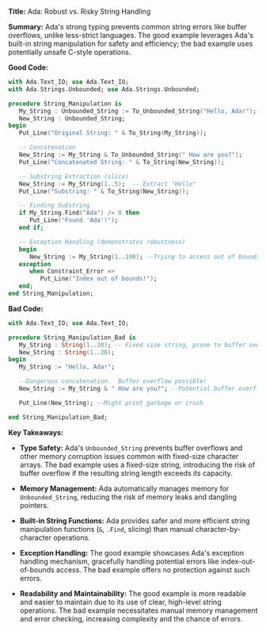 **Title:** Ada: Robust vs. Risky String Handling

**Summary:**  Ada's strong typing prevents common string errors like buffer overflows, unlike less-strict languages.  The good example leverages Ada's built-in string manipulation for safety and efficiency; the bad example uses potentially unsafe C-style operations.


**Good Code:**

```ada
with Ada.Text_IO; use Ada.Text_IO;
with Ada.Strings.Unbounded; use Ada.Strings.Unbounded;

procedure String_Manipulation is
   My_String : Unbounded_String := To_Unbounded_String("Hello, Ada!");
   New_String : Unbounded_String;
begin
   Put_Line("Original String: " & To_String(My_String));

   -- Concatenation
   New_String := My_String & To_Unbounded_String(" How are you?");
   Put_Line("Concatenated String: " & To_String(New_String));

   -- Substring Extraction (slice)
   New_String := My_String(1..5);  -- Extract "Hello"
   Put_Line("Substring: " & To_String(New_String));

   -- Finding Substring
   if My_String.Find("Ada") /= 0 then
      Put_Line("Found 'Ada'!");
   end if;

   -- Exception Handling (demonstrates robustness)
   begin
      New_String := My_String(1..100); --Trying to access out of bounds index
   exception
      when Constraint_Error =>
         Put_Line("Index out of bounds!");
   end;
end String_Manipulation;
```


**Bad Code:**

```ada
with Ada.Text_IO; use Ada.Text_IO;

procedure String_Manipulation_Bad is
   My_String : String(1..20); -- Fixed size string, prone to buffer overflow
   New_String : String(1..20);
begin
   My_String := "Hello, Ada!"; 

   --Dangerous concatenation.  Buffer overflow possible!
   New_String := My_String & " How are you?"; --Potential buffer overflow if combined length exceeds 20

   Put_Line(New_String); --Might print garbage or crash

end String_Manipulation_Bad;

```

**Key Takeaways:**

* **Type Safety:** Ada's `Unbounded_String` prevents buffer overflows and other memory corruption issues common with fixed-size character arrays. The bad example uses a fixed-size string, introducing the risk of buffer overflow if the resulting string length exceeds its capacity.

* **Memory Management:** Ada automatically manages memory for `Unbounded_String`, reducing the risk of memory leaks and dangling pointers.

* **Built-in String Functions:** Ada provides safer and more efficient string manipulation functions (`&`, `.Find`, slicing) than manual character-by-character operations.

* **Exception Handling:**  The good example showcases Ada's exception handling mechanism, gracefully handling potential errors like index-out-of-bounds access.  The bad example offers no protection against such errors.

* **Readability and Maintainability:** The good example is more readable and easier to maintain due to its use of clear, high-level string operations.  The bad example necessitates manual memory management and error checking, increasing complexity and the chance of errors.

